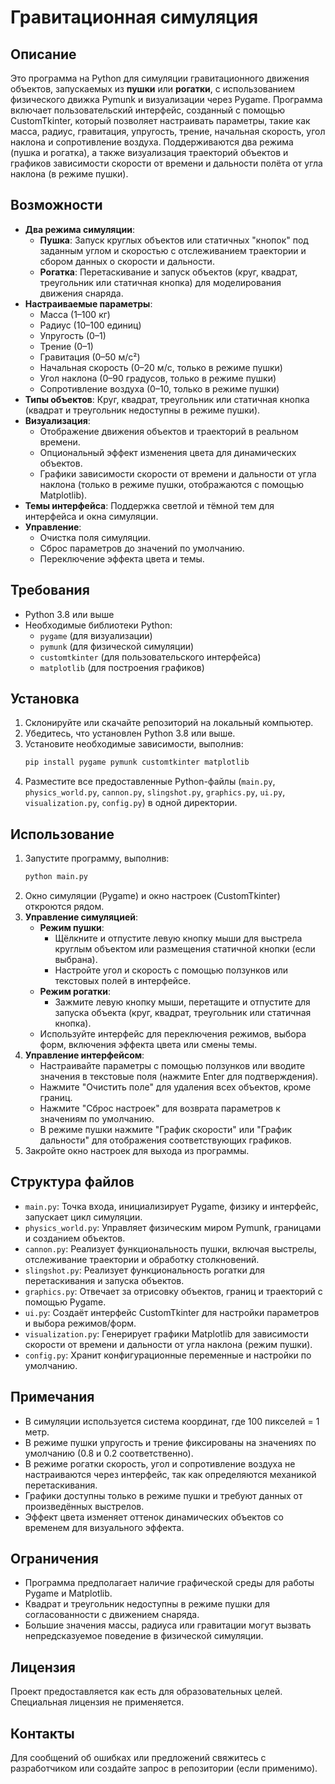 # Гравитационная симуляция

## Описание
Это программа на Python для симуляции гравитационного движения объектов, запускаемых из **пушки** или **рогатки**, с использованием физического движка Pymunk и визуализации через Pygame. Программа включает пользовательский интерфейс, созданный с помощью CustomTkinter, который позволяет настраивать параметры, такие как масса, радиус, гравитация, упругость, трение, начальная скорость, угол наклона и сопротивление воздуха. Поддерживаются два режима (пушка и рогатка), а также визуализация траекторий объектов и графиков зависимости скорости от времени и дальности полёта от угла наклона (в режиме пушки).

## Возможности
- **Два режима симуляции**:
  - **Пушка**: Запуск круглых объектов или статичных "кнопок" под заданным углом и скоростью с отслеживанием траектории и сбором данных о скорости и дальности.
  - **Рогатка**: Перетаскивание и запуск объектов (круг, квадрат, треугольник или статичная кнопка) для моделирования движения снаряда.
- **Настраиваемые параметры**:
  - Масса (1–100 кг)
  - Радиус (10–100 единиц)
  - Упругость (0–1)
  - Трение (0–1)
  - Гравитация (0–50 м/с²)
  - Начальная скорость (0–20 м/с, только в режиме пушки)
  - Угол наклона (0–90 градусов, только в режиме пушки)
  - Сопротивление воздуха (0–10, только в режиме пушки)
- **Типы объектов**: Круг, квадрат, треугольник или статичная кнопка (квадрат и треугольник недоступны в режиме пушки).
- **Визуализация**:
  - Отображение движения объектов и траекторий в реальном времени.
  - Опциональный эффект изменения цвета для динамических объектов.
  - Графики зависимости скорости от времени и дальности от угла наклона (только в режиме пушки, отображаются с помощью Matplotlib).
- **Темы интерфейса**: Поддержка светлой и тёмной тем для интерфейса и окна симуляции.
- **Управление**:
  - Очистка поля симуляции.
  - Сброс параметров до значений по умолчанию.
  - Переключение эффекта цвета и темы.

## Требования
- Python 3.8 или выше
- Необходимые библиотеки Python:
  - `pygame` (для визуализации)
  - `pymunk` (для физической симуляции)
  - `customtkinter` (для пользовательского интерфейса)
  - `matplotlib` (для построения графиков)

## Установка
1. Склонируйте или скачайте репозиторий на локальный компьютер.
2. Убедитесь, что установлен Python 3.8 или выше.
3. Установите необходимые зависимости, выполнив:
   ```bash
   pip install pygame pymunk customtkinter matplotlib
   ```
4. Разместите все предоставленные Python-файлы (`main.py`, `physics_world.py`, `cannon.py`, `slingshot.py`, `graphics.py`, `ui.py`, `visualization.py`, `config.py`) в одной директории.

## Использование
1. Запустите программу, выполнив:
   ```bash
   python main.py
   ```
2. Окно симуляции (Pygame) и окно настроек (CustomTkinter) откроются рядом.
3. **Управление симуляцией**:
   - **Режим пушки**:
     - Щёлкните и отпустите левую кнопку мыши для выстрела круглым объектом или размещения статичной кнопки (если выбрана).
     - Настройте угол и скорость с помощью ползунков или текстовых полей в интерфейсе.
   - **Режим рогатки**:
     - Зажмите левую кнопку мыши, перетащите и отпустите для запуска объекта (круг, квадрат, треугольник или статичная кнопка).
   - Используйте интерфейс для переключения режимов, выбора форм, включения эффекта цвета или смены темы.
4. **Управление интерфейсом**:
   - Настраивайте параметры с помощью ползунков или вводите значения в текстовые поля (нажмите Enter для подтверждения).
   - Нажмите "Очистить поле" для удаления всех объектов, кроме границ.
   - Нажмите "Сброс настроек" для возврата параметров к значениям по умолчанию.
   - В режиме пушки нажмите "График скорости" или "График дальности" для отображения соответствующих графиков.
5. Закройте окно настроек для выхода из программы.

## Структура файлов
- `main.py`: Точка входа, инициализирует Pygame, физику и интерфейс, запускает цикл симуляции.
- `physics_world.py`: Управляет физическим миром Pymunk, границами и созданием объектов.
- `cannon.py`: Реализует функциональность пушки, включая выстрелы, отслеживание траектории и обработку столкновений.
- `slingshot.py`: Реализует функциональность рогатки для перетаскивания и запуска объектов.
- `graphics.py`: Отвечает за отрисовку объектов, границ и траекторий с помощью Pygame.
- `ui.py`: Создаёт интерфейс CustomTkinter для настройки параметров и выбора режимов/форм.
- `visualization.py`: Генерирует графики Matplotlib для зависимости скорости от времени и дальности от угла наклона (режим пушки).
- `config.py`: Хранит конфигурационные переменные и настройки по умолчанию.

## Примечания
- В симуляции используется система координат, где 100 пикселей = 1 метр.
- В режиме пушки упругость и трение фиксированы на значениях по умолчанию (0.8 и 0.2 соответственно).
- В режиме рогатки скорость, угол и сопротивление воздуха не настраиваются через интерфейс, так как определяются механикой перетаскивания.
- Графики доступны только в режиме пушки и требуют данных от произведённых выстрелов.
- Эффект цвета изменяет оттенок динамических объектов со временем для визуального эффекта.

## Ограничения
- Программа предполагает наличие графической среды для работы Pygame и Matplotlib.
- Квадрат и треугольник недоступны в режиме пушки для согласованности с движением снаряда.
- Большие значения массы, радиуса или гравитации могут вызвать непредсказуемое поведение в физической симуляции.

## Лицензия
Проект предоставляется как есть для образовательных целей. Специальная лицензия не применяется.

## Контакты
Для сообщений об ошибках или предложений свяжитесь с разработчиком или создайте запрос в репозитории (если применимо).